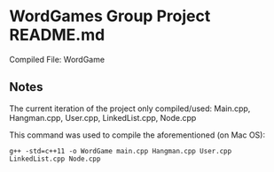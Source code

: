 WordGames Group Project README.md
=================================

Compiled File: WordGame 

## Notes 
The current iteration of the project only compiled/used:
Main.cpp, Hangman.cpp, User.cpp, LinkedList.cpp, Node.cpp

This command was used to compile the aforementioned (on Mac OS):
```
g++ -std=c++11 -o WordGame main.cpp Hangman.cpp User.cpp LinkedList.cpp Node.cpp 
```

